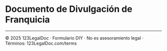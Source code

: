 # Documento de Divulgación de Franquicia

---

© 2025 123LegalDoc · Formulario DIY · No es asesoramiento legal · Términos: 123LegalDoc.com/terms

